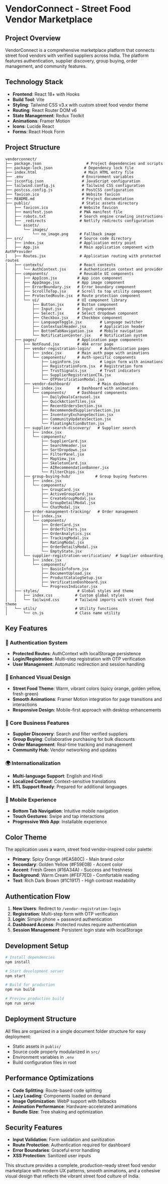 # VendorConnect - Street Food Vendor Marketplace

## Project Overview
VendorConnect is a comprehensive marketplace platform that connects street food vendors with verified suppliers across India. The platform features authentication, supplier discovery, group buying, order management, and community features.

## Technology Stack
- **Frontend**: React 18+ with Hooks
- **Build Tool**: Vite
- **Styling**: Tailwind CSS v3.x with custom street food vendor theme
- **Routing**: React Router DOM v6
- **State Management**: Redux Toolkit
- **Animations**: Framer Motion
- **Icons**: Lucide React
- **Forms**: React Hook Form

## Project Structure

```
vendorconnect/
├── package.json                    # Project dependencies and scripts
├── package-lock.json              # Dependency lock file
├── index.html                     # Main HTML entry file
├── .env                          # Environment variables
├── jsconfig.json                 # JavaScript configuration
├── tailwind.config.js            # Tailwind CSS configuration
├── postcss.config.js             # PostCSS configuration
├── favicon.ico                   # Website favicon
├── README.md                     # Project documentation
├── public/                       # Static assets directory
│   ├── favicon.ico              # Website favicon
│   ├── manifest.json            # PWA manifest file
│   ├── robots.txt               # Search engine crawling instructions
│   ├── _redirects               # Netlify redirects configuration
│   └── assets/
│       └── images/
│           └── no_image.png     # Fallback image
├── src/                         # Source code directory
│   ├── index.jsx                # Application entry point
│   ├── App.jsx                  # Main application component with AuthProvider
│   ├── Routes.jsx               # Application routing with protected routes
│   ├── contexts/                # React contexts
│   │   └── AuthContext.jsx      # Authentication context and provider
│   ├── components/              # Reusable UI components
│   │   ├── AppIcon.jsx         # App icon component
│   │   ├── AppImage.jsx        # App image component
│   │   ├── ErrorBoundary.jsx   # Error boundary component
│   │   ├── ScrollToTop.jsx     # Scroll to top utility component
│   │   ├── ProtectedRoute.jsx  # Route protection component
│   │   └── ui/                 # UI component library
│   │       ├── Button.jsx      # Button component
│   │       ├── Input.jsx       # Input component
│   │       ├── Select.jsx      # Select dropdown component
│   │       ├── Checkbox.jsx    # Checkbox component
│   │       ├── LanguageToggle.jsx        # Language switcher
│   │       ├── ContextualHeader.jsx      # Application header
│   │       ├── BottomTabNavigation.jsx   # Mobile navigation
│   │       └── NotificationCenter.jsx    # Notification system
│   ├── pages/                  # Application page components
│   │   ├── NotFound.jsx        # 404 error page
│   │   ├── vendor-registration-login/    # Authentication pages
│   │   │   ├── index.jsx       # Main auth page with animations
│   │   │   └── components/     # Auth-specific components
│   │   │       ├── LoginForm.jsx         # Login form with animations
│   │   │       ├── RegistrationForm.jsx  # Registration form
│   │   │       ├── TrustSignals.jsx      # Trust indicators
│   │   │       ├── SupplierRegistrationCTA.jsx
│   │   │       └── OTPVerificationModal.jsx
│   │   ├── vendor-dashboard/            # Main dashboard
│   │   │   ├── index.jsx       # Dashboard with animations
│   │   │   └── components/     # Dashboard components
│   │   │       ├── DailyDealsCarousel.jsx
│   │   │       ├── QuickActionTiles.jsx
│   │   │       ├── RecentOrdersSection.jsx
│   │   │       ├── RecommendedSuppliersSection.jsx
│   │   │       ├── InventoryExchangeSection.jsx
│   │   │       ├── CommunityUpdatesSection.jsx
│   │   │       └── FloatingActionButton.jsx
│   │   ├── supplier-search-discovery/   # Supplier search
│   │   │   ├── index.jsx
│   │   │   └── components/
│   │   │       ├── SupplierCard.jsx
│   │   │       ├── SearchHeader.jsx
│   │   │       ├── SortDropdown.jsx
│   │   │       ├── FilterPanel.jsx
│   │   │       ├── MapView.jsx
│   │   │       ├── SkeletonCard.jsx
│   │   │       ├── AIRecommendationBanner.jsx
│   │   │       └── FilterChips.jsx
│   │   ├── group-buying-hub/           # Group buying features
│   │   │   ├── index.jsx
│   │   │   └── components/
│   │   │       ├── GroupCard.jsx
│   │   │       ├── ActiveGroupCard.jsx
│   │   │       ├── CreateGroupModal.jsx
│   │   │       ├── GroupDetailModal.jsx
│   │   │       └── ChatModal.jsx
│   │   ├── order-management-tracking/   # Order management
│   │   │   ├── index.jsx
│   │   │   └── components/
│   │   │       ├── OrderCard.jsx
│   │   │       ├── OrderFilters.jsx
│   │   │       ├── OrderAnalytics.jsx
│   │   │       ├── TrackingModal.jsx
│   │   │       ├── RatingModal.jsx
│   │   │       ├── OrderDetailsModal.jsx
│   │   │       └── EmptyState.jsx
│   │   └── supplier-registration-verification/  # Supplier onboarding
│   │       ├── index.jsx
│   │       └── components/
│   │           ├── BasicInfoForm.jsx
│   │           ├── DocumentUpload.jsx
│   │           ├── ProductCatalogSetup.jsx
│   │           ├── VerificationDashboard.jsx
│   │           └── ProgressIndicator.jsx
│   ├── styles/                 # Global styles and theme
│   │   ├── index.css          # Custom global styles
│   │   └── tailwind.css       # Tailwind imports with street food theme
│   └── utils/                 # Utility functions
│       └── cn.js              # Class name utility
```

## Key Features

### 🔐 Authentication System
- **Protected Routes**: AuthContext with localStorage persistence
- **Login/Registration**: Multi-step registration with OTP verification
- **User Management**: Automatic redirection and session handling

### 🎨 Enhanced Visual Design
- **Street Food Theme**: Warm, vibrant colors (spicy orange, golden yellow, fresh green)
- **Smooth Animations**: Framer Motion integration for page transitions and interactions
- **Responsive Design**: Mobile-first approach with desktop enhancements

### 🛒 Core Business Features
- **Supplier Discovery**: Search and filter verified suppliers
- **Group Buying**: Collaborative purchasing for bulk discounts
- **Order Management**: Real-time tracking and management
- **Community Hub**: Vendor networking and updates

### 🌍 Internationalization
- **Multi-language Support**: English and Hindi
- **Localized Content**: Context-sensitive translations
- **RTL Support Ready**: Prepared for additional languages

### 📱 Mobile Experience
- **Bottom Tab Navigation**: Intuitive mobile navigation
- **Touch Gestures**: Swipe and tap interactions
- **Progressive Web App**: Installable experience

## Color Theme

The application uses a warm, street food vendor-inspired color palette:

- **Primary**: Spicy Orange (#EA580C) - Main brand color
- **Secondary**: Golden Yellow (#F59E0B) - Accent color
- **Accent**: Fresh Green (#16A34A) - Success and freshness
- **Background**: Warm Cream (#FEF7ED) - Comfortable reading
- **Text**: Rich Dark Brown (#1C1917) - High contrast readability

## Authentication Flow

1. **New Users**: Redirect to `/vendor-registration-login`
2. **Registration**: Multi-step form with OTP verification
3. **Login**: Simple phone + password authentication
4. **Dashboard Access**: Protected routes require authentication
5. **Session Management**: Persistent login state with localStorage

## Development Setup

```bash
# Install dependencies
npm install

# Start development server
npm start

# Build for production
npm run build

# Preview production build
npm run serve
```

## Deployment Structure

All files are organized in a single document folder structure for easy deployment:
- Static assets in `public/`
- Source code properly modularized in `src/`
- Environment variables in `.env`
- Build configuration files in root

## Performance Optimizations

- **Code Splitting**: Route-based code splitting
- **Lazy Loading**: Components loaded on demand
- **Image Optimization**: WebP support with fallbacks
- **Animation Performance**: Hardware-accelerated animations
- **Bundle Size**: Tree shaking and optimization

## Security Features

- **Input Validation**: Form validation and sanitization
- **Route Protection**: Authentication required for dashboard
- **Error Boundaries**: Graceful error handling
- **XSS Protection**: Sanitized user inputs

This structure provides a complete, production-ready street food vendor marketplace with modern UX patterns, smooth animations, and a cohesive visual design that reflects the vibrant street food culture of India.